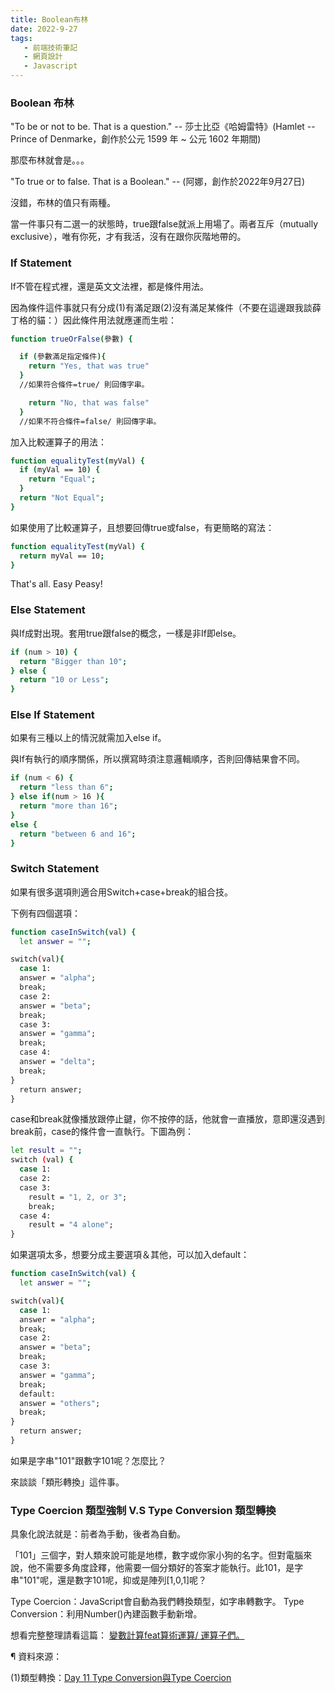 ```yaml
---
title: Boolean布林
date: 2022-9-27
tags: 
   - 前端技術筆記
   - 網頁設計
   - Javascript
---
```


### Boolean 布林

"To be or not to be. That is a question." -- 莎士比亞《哈姆雷特》(Hamlet -- Prince of Denmarke，創作於公元 1599 年 ~ 公元 1602 年期間)

那麼布林就會是。。。

"To true or to false. That is a Boolean." -- (阿娜，創作於2022年9月27日)

沒錯，布林的值只有兩種。

當一件事只有二選一的狀態時，true跟false就派上用場了。兩者互斥（mutually exclusive），唯有你死，才有我活，沒有在跟你灰階地帶的。

### If Statement

If不管在程式裡，還是英文文法裡，都是條件用法。

因為條件這件事就只有分成(1)有滿足跟(2)沒有滿足某條件（不要在這邊跟我談薛丁格的貓：）因此條件用法就應運而生啦：

``` bash
function trueOrFalse(參數) {

  if (參數滿足指定條件){
    return "Yes, that was true"
  }
  //如果符合條件=true/ 則回傳字串。

    return "No, that was false"
  }
  //如果不符合條件=false/ 則回傳字串。
```

加入比較運算子的用法：

``` bash
function equalityTest(myVal) {
  if (myVal == 10) {
    return "Equal";
  }
  return "Not Equal";
}
```

如果使用了比較運算子，且想要回傳true或false，有更簡略的寫法：

``` bash
function equalityTest(myVal) {
  return myVal == 10;
}
```

That's all. Easy Peasy!

### Else Statement

與If成對出現。套用true跟false的概念，一樣是非If即else。

``` bash
if (num > 10) {
  return "Bigger than 10";
} else {
  return "10 or Less";
}
```
### Else If Statement

如果有三種以上的情況就需加入else if。

與If有執行的順序關係，所以撰寫時須注意邏輯順序，否則回傳結果會不同。

``` bash
if (num < 6) {
  return "less than 6";
} else if(num > 16 ){
  return "more than 16";
}
else {
  return "between 6 and 16";
}
```
### Switch Statement

如果有很多選項則適合用Switch+case+break的組合技。

下例有四個選項：

``` bash
function caseInSwitch(val) {
  let answer = "";

switch(val){
  case 1:
  answer = "alpha";
  break;
  case 2:
  answer = "beta";
  break;
  case 3:
  answer = "gamma";
  break;
  case 4:
  answer = "delta";
  break;
}
  return answer;
}
```

case和break就像播放跟停止鍵，你不按停的話，他就會一直播放，意即還沒遇到break前，case的條件會一直執行。下圖為例：

``` bash
let result = "";
switch (val) {
  case 1:
  case 2:
  case 3:
    result = "1, 2, or 3";
    break;
  case 4:
    result = "4 alone";
}
```

如果選項太多，想要分成主要選項＆其他，可以加入default：

``` bash
function caseInSwitch(val) {
  let answer = "";

switch(val){
  case 1:
  answer = "alpha";
  break;
  case 2:
  answer = "beta";
  break;
  case 3:
  answer = "gamma";
  break;
  default:
  answer = "others";
  break;
}
  return answer;
}
```

如果是字串"101"跟數字101呢？怎麼比？

來談談「類形轉換」這件事。

### Type Coercion 類型強制 V.S Type Conversion 類型轉換

具象化說法就是：前者為手動，後者為自動。

「101」三個字，對人類來說可能是地標，數字或你家小狗的名字。但對電腦來說，他不需要多角度詮釋，他需要一個分類好的答案才能執行。此101，是字串"101"呢，還是數字101呢，抑或是陣列[1,0,1]呢？

Type Coercion：JavaScript會自動為我們轉換類型，如字串轉數字。
Type Conversion：利用Number()內建函數手動新增。


想看完整整理請看這篇：
[變數計算feat算術運算/ 運算子們。]()

¶ 資料來源：

(1)類型轉換：[Day 11 Type Conversion與Type Coercion](https://ithelp.ithome.com.tw/articles/10289379?sc=iThelpR)
